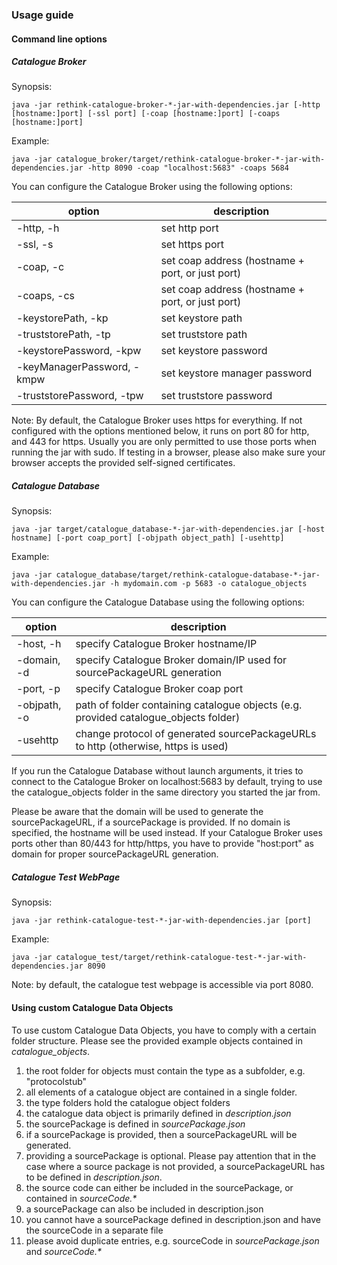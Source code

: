 ### Usage guide

#### Command line options

##### Catalogue Broker

Synopsis:

`java -jar rethink-catalogue-broker-*-jar-with-dependencies.jar [-http [hostname:]port] [-ssl port] [-coap [hostname:]port] [-coaps [hostname:]port]`

Example:

`java -jar catalogue_broker/target/rethink-catalogue-broker-*-jar-with-dependencies.jar -http 8090 -coap "localhost:5683" -coaps 5684`

You can configure the Catalogue Broker using the following options:

option                      | description
--------------------------- | ---------------------------
-http, -h                   | set http port
-ssl, -s                    | set https port
-coap, -c                   | set coap address (hostname + port, or just port)
-coaps, -cs                 | set coap address (hostname + port, or just port)
-keystorePath, -kp          | set keystore path
-truststorePath, -tp        | set truststore path
-keystorePassword, -kpw     | set keystore password
-keyManagerPassword, -kmpw  | set keystore manager password
-truststorePassword, -tpw   | set truststore password


Note: By default, the Catalogue Broker uses https for everything. If not configured with the options mentioned below, it runs on port 80 for http, and 443 for https. Usually you are only permitted to use those ports when running the jar with sudo.
If testing in a browser, please also make sure your browser accepts the provided self-signed certificates.


##### Catalogue Database

Synopsis:

`java -jar target/catalogue_database-*-jar-with-dependencies.jar [-host hostname] [-port coap_port] [-objpath object_path] [-usehttp]`

Example:

`java -jar catalogue_database/target/rethink-catalogue-database-*-jar-with-dependencies.jar -h mydomain.com -p 5683 -o catalogue_objects`


You can configure the Catalogue Database using the following options:

option       | description
------------ | ---------------------------
-host, -h    | specify Catalogue Broker hostname/IP
-domain, -d  | specify Catalogue Broker domain/IP used for sourcePackageURL generation
-port, -p    | specify Catalogue Broker coap port
-objpath, -o | path of folder containing catalogue objects (e.g. provided catalogue_objects folder)
-usehttp     | change protocol of generated sourcePackageURLs to http (otherwise, https is used)

If you run the Catalogue Database without launch arguments,
it tries to connect to the Catalogue Broker on localhost:5683 by default,
trying to use the catalogue_objects folder in the same directory you started the jar from.

Please be aware that the domain will be used to generate the sourcePackageURL, if a sourcePackage is provided.
If no domain is specified, the hostname will be used instead.
If your Catalogue Broker uses ports other than 80/443 for http/https, you have to provide "host:port" as domain for proper sourcePackageURL generation.


##### Catalogue Test WebPage


Synopsis:

`java -jar rethink-catalogue-test-*-jar-with-dependencies.jar [port]`

Example:

`java -jar catalogue_test/target/rethink-catalogue-test-*-jar-with-dependencies.jar 8090`

Note: by default, the catalogue test webpage is accessible via port 8080.



#### Using custom Catalogue Data Objects

To use custom Catalogue Data Objects, you have to comply with a certain folder structure. Please see the provided example objects contained in _catalogue_objects_.

1. the root folder for objects must contain the type as a subfolder, e.g. "protocolstub"
2. all elements of a catalogue object are contained in a single folder.
3. the type folders hold the catalogue object folders
4. the catalogue data object is primarily defined in _description.json_
5. the sourcePackage is defined in _sourcePackage.json_
6. if a sourcePackage is provided, then a sourcePackageURL will be generated.
7. providing a sourcePackage is optional. Please pay attention that in the case where a source package is not provided, a sourcePackageURL has to be defined in _description.json_.
7. the source code can either be included in the sourcePackage, or contained in _sourceCode.*_
8. a sourcePackage can also be included in description.json
9. you cannot have a sourcePackage defined in description.json and have the sourceCode in a separate file
10. please avoid duplicate entries, e.g. sourceCode in _sourcePackage.json_ and _sourceCode.*_

